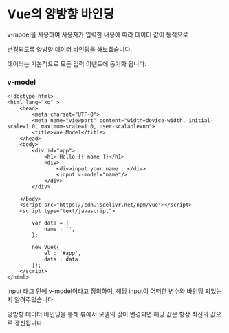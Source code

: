 # Vue의 양방향 바인딩

v-model을 사용하여 사용자가 입력한 내용에 따라 데이터 값이 동적으로 

변경되도록 양방향 데이터 바인딩을 해보겠습니다.

데이터는 기본적으로 모든 입력 이벤트에 동기화 됩니다.

### v-model


	<!doctype html>
	<html lang="ko" >
	    <head>
	        <meta charset="UTF-8">
	        <meta name="viewport" content="width=device-width, initial-scale=1.0, maximum-scale=1.0, user-scalable=no">
	        <title>Vue Model</title>
	    </head>
	    <body>
	        <div id="app">
	            <h1> Hello {{ name }}</h1>
	            <div>
	                <div>input your name : </div>
	                <input v-model="name"/>
	            </div>
	        </div>
	
	    </body>
	    <script src="https://cdn.jsdelivr.net/npm/vue"></script>
	    <script type="text/javascript">
	
	        var data = {
	            name : '',
	        };
	
	        new Vue({
	            el : '#app',
	            data : data
	        });
	    </script>
	</html>

input 태그 안에 v-model이라고 정의하여, 해당 input이 어떠한 변수와 바인딩 되었는지 알려주었습니다.


양방향 데이터 바인딩을 통해 뷰에서 모델의 값이 변경되면 해당 값은 항상 최신의 값으로 갱신됩니다.
